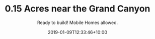 ---
title: '0.15 Acres near the Grand Canyon'
date: 2019-01-09T12:33:46+10:00
draft: false
weight: 3
# UI stuff
headerstyle: "page-header-xtrasmall"
class: "property-page"
navstyle: ""
colorOnScroll: 1
# property data
status: Available
payments:
    aterms:
        title: Finance Terms
        price: $169/mo
        priceNote: For 36 Months
        downPayment: $399 Down Payment
        downPayLink: 'https://app.geekpay.io/dp/quincys-land/343-20-249-terms'
    bcash:
        title: Cash Discount 
        price: $4,499
        priceDiscount: $6,499
        downPayment: $399 Down Payment
        downPayLink: 'https://app.geekpay.io/dp/quincys-land/343-20-249-cash'
subtitle: "Ready to build! Mobile Homes allowed."
description: "<p>Escape to Meadview where you'll be surrounded by rising mountain peaks</p>
<p></p>"
thumbnail: '/img/properties/175-e-stanton-dr/stanton-6.png'
sections:
    info: 
        state: Arizona
        county: Mohave
        acreage: 0.15
        nearest_city: "Kingman"
        apn: 343-20-249
        address: "175 E Stanton Dr"
        zip: 86444
        TAXES: $36.22 /year
    features:
        -
            icon: fa-th-large
            label: "ACRES"
            data: "0.15"
        -
            icon: fa-home
            label: "SUBDIVISION"
            data: "Meadview Terrace"
        -
            icon: fa-book
            label: "ZONING"
            data: "R1"
        -
            icon: fa-road
            label: "ACCESS"
            data: "Dirt"
        -
            icon: fa-plug
            label: "POWER"
            data: "City"
        -
            icon: fa-tint
            label: "WATER"
            data: "City"
        -
            icon: fa-tint
            label: "SEPTIC"
            data: "REQUIRED"
        -
            icon: fa-map-marker 
            label: "COORDINATES"
            data: "36.014760, -114.065965"
    nearby:
        -
            title: "Mohave County"
            description: |-
                Mohave County is home to so many great adventure opportunities! You can hang out above the Grand Canyon on the Skywalk, see London Bridge or explore Parashant National Monument Park. If water is more your thing, Lake Havasu is just an hour away. 
    county:
        - 
          title: County Website
          link:	 https://www.mohavecounty.us/default.aspx
        - 
          title: Assessor
          phone: 928-753-0703
          link: https://www.mohavecounty.us/ContentPage.aspx?id=111
        - 
          title: Treasurer
          phone: 928-753-0737
          link: https://www.mohavecounty.us/ContentPage.aspx?id=132
        -
          title: Recorder/Clerk
          phone: 928-753-0701
          link: https://www.mohavecounty.us/ContentPage.aspx?id=129
        -
          title: Planning / Zoning
          phone: 928-757-0903 
          link: https://www.mohavecounty.us/ContentPage.aspx?id=124&cid=360 
        - 
          title: GIS Website
          link:	https://mcgis2.mohavecounty.us/html5/?viewer=moh&run=ParcelIDSearch&ParcelId

resources: 
- src: "/img/properties/175-e-stanton-dr/stanton-1.png"
  name: '175 E Stanton - Meadview'
  title: 
- src: "/img/properties/175-e-stanton-dr/stanton-2.png"
  name: '175 E Stanton - Meadview'
  title: 
- src: "/img/properties/175-e-stanton-dr/stanton-3.png"
  name: '175 E Stanton - Meadview'
  title:
- src: "/img/properties/175-e-stanton-dr/stanton-4.png"
  name: '175 E Stanton - Meadview'
  title:
- src: "/img/properties/175-e-stanton-dr/stanton-5.png"
  name: '175 E Stanton - Meadview'
  title: 
- src: "/img/properties/175-e-stanton-dr/stanton-6.png"
  name: '175 E Stanton - Meadview'
  title: 
- src: "/img/properties/175-e-stanton-dr/stanton-7.png"
  name: '175 E Stanton - Meadview'
  title: 
- src: "/img/properties/175-e-stanton-dr/stanton-8.png"
  name: '175 E Stanton - Meadview'
  title: 
- src: "/img/properties/175-e-stanton-dr/stanton-9.png"
  name: '175 E Stanton - Meadview'
  title: 
- src: "/img/properties/175-e-stanton-dr/stanton-10.png"
  name: '175 E Stanton - Meadview'
  title: 
---